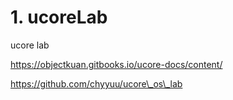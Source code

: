 # 1. ucoreLab









ucore lab

https://objectkuan.gitbooks.io/ucore-docs/content/



https://github.com/chyyuu/ucore\_os\_lab























